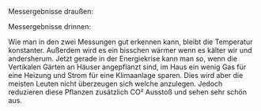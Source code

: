 
Messergebnisse draußen:

Messergebnisse drinnen:


Wie man in den zwei Messungen gut erkennen kann, 
bleibt die Temperatur konstanter. Außerdem wird es ein 
bisschen wärmer wenn es kälter wir und andersherum. 
Jetzt gerade in der Energiekrise kann man so, wenn die Vertikalen Gärten an Häuser angepflanzt 
sind, im Haus ein wenig Gas für eine Heizung und Strom für eine Klimaanlage sparen.
Dies wird aber die meisten Leuten nicht überzeugen sich 
welche anzulegen. Jedoch reduzieren diese Pflanzen zusätzlich 
CO² Ausstoß und sehen sehr schön aus.
